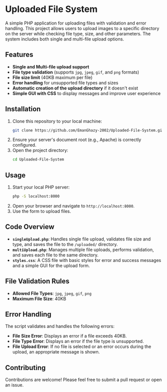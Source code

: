 # Uploaded File System

A simple PHP application for uploading files with validation and error handling. This project allows users to upload images to a specific directory on the server while checking file type, size, and other parameters. The system includes both single and multi-file upload options.

## Features

- **Single and Multi-file upload support**
- **File type validation** (supports `jpg`, `jpeg`, `gif`, and `png` formats)
- **File size limit** (40KB maximum per file)
- **Error handling** for unsupported file types and sizes
- **Automatic creation of the upload directory** if it doesn't exist
- **Simple GUI with CSS** to display messages and improve user experience

## Installation

1. Clone this repository to your local machine:
    ```bash
    git clone https://github.com/EmanGhazy-2002/Uploaded-File-System.git
    ```
2. Ensure your server's document root (e.g., Apache) is correctly configured.
3. Open the project directory:
    ```bash
    cd Uploaded-File-System
    ```

## Usage

1. Start your local PHP server:
    ```bash
    php -S localhost:8000
    ```
2. Open your browser and navigate to `http://localhost:8000`.
3. Use the form to upload files.

## Code Overview

- **`singleUpload.php`**: Handles single file upload, validates file size and type, and saves the file to the `/uploaded/` directory.
- **`multiUpload.php`**: Manages multiple file uploads, performs validation, and saves each file to the same directory.
- **`styles.css`**: A CSS file with basic styles for error and success messages and a simple GUI for the upload form.

## File Validation Rules

- **Allowed File Types**: `jpg`, `jpeg`, `gif`, `png`
- **Maximum File Size**: 40KB

## Error Handling

The script validates and handles the following errors:
- **File Size Error**: Displays an error if a file exceeds 40KB.
- **File Type Error**: Displays an error if the file type is unsupported.
- **File Upload Error**: If no file is selected or an error occurs during the upload, an appropriate message is shown.

## Contributing

Contributions are welcome! Please feel free to submit a pull request or open an issue.
